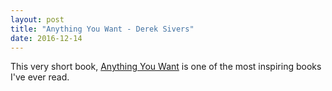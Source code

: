 ```yaml
---
layout: post
title: "Anything You Want - Derek Sivers"
date: 2016-12-14
---
```


This very short book, [Anything You Want](https://sivers.org/a) is one of the most inspiring books I've ever read. 
